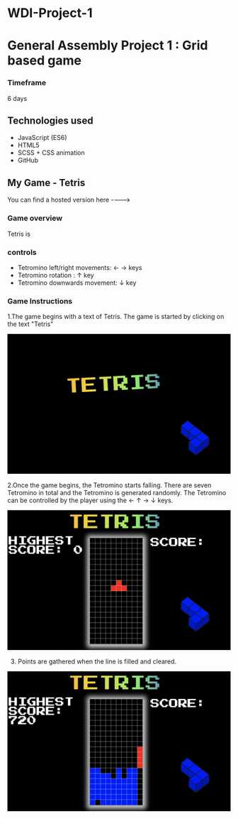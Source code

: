 # WDI-Project-1
# General Assembly Project 1 : Grid based game

### Timeframe
6 days

## Technologies used

* JavaScript (ES6)
* HTML5
* SCSS + CSS animation
* GitHub

## My Game - Tetris

You can find a hosted version here ---->

### Game overview

Tetris is


### controls

- Tetromino left/right movements: ← → keys
- Tetromino rotation : ↑ key
- Tetromino downwards movement: ↓ key

### Game Instructions
1.The game begins with a text of Tetris. The game is started by clicking on the text "Tetris"

![screenshot - Start](https://github.com/SeongJaeMoon92/wdi-project-1/blob/master/front-page.png?raw=true)

2.Once the game begins, the Tetromino starts falling. There are seven Tetromino in total and the Tetromino is generated randomly. The Tetromino can be controlled by the player using the ← ↑ → ↓ keys.

![screenshot - blocks falling](https://github.com/SeongJaeMoon92/wdi-project-1/blob/master/blocks-falling.png?raw=true)

3. Points are gathered when the line is filled and cleared. 

![screenshot - before the line clears](https://github.com/SeongJaeMoon92/wdi-project-1/blob/master/clearing-block-before.png?raw=true)
